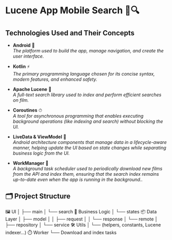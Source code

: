 # Lucene App Mobile Search 🚀🔍

## Technologies Used and Their Concepts

- **Android** 📱  
  *The platform used to build the app, manage navigation, and create the user interface.*

- **Kotlin** ⚡  
  *The primary programming language chosen for its concise syntax, modern features, and enhanced safety.*

- **Apache Lucene** 🔎  
  *A full-text search library used to index and perform efficient searches on film.*

- **Coroutines** ⏱  
  *A tool for asynchronous programming that enables executing background operations (like indexing and search) without blocking the UI.*

- **LiveData & ViewModel** 🔄  
  *Android architecture components that manage data in a lifecycle-aware manner, helping update the UI based on state changes while separating business logic from the UI.*

- **WorkManager** 🔄  
  *A background task scheduler used to periodically download new films from the API and index them, ensuring that the search index remains up-to-date even when the app is running in the background..*

## 🗂️ Project Structure

🖼  UI
│   ├── main
│   └── search
🧠  Business Logic
│   └── states
📦  Data Layer
│   ├── model
│   │   ├── request
│   │   └── response
│   └── remote
│       ├── repository
│       └── service
🛠  Utils
│   └── (helpers, constants, Lucene indexer...)
⏱  Worker
    └── Download and index tasks



